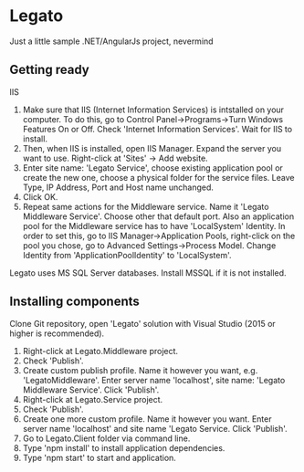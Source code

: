 # Legato
Just a little sample .NET/AngularJs project, nevermind

## Getting ready
IIS
1. Make sure that IIS (Internet Information Services) is intstalled on your computer.
   To do this, go to Control Panel->Programs->Turn Windows Features On or Off. Check 'Internet Information Services'.
   Wait for IIS to install.
2. Then, when IIS is installed, open IIS Manager. Expand the server you want to use. Right-click at 'Sites' -> Add website.
3. Enter site name: 'Legato Service', choose existing application pool or create the new one,
   choose a physical folder for the service files. Leave Type, IP Address, Port and Host name unchanged.
4. Click OK.
5. Repeat same actions for the Middleware service. Name it 'Legato Middleware Service'. Choose other that default port.
   Also an application pool for the Middleware service has to have 'LocalSystem' Identity.
   In order to set this, go to IIS Manager->Application Pools, right-click on the pool you chose, go to Advanced Settings->Process Model.
   Change Identity from 'ApplicationPoolIdentity' to 'LocalSystem'.

Legato uses MS SQL Server databases. Install MSSQL if it is not installed.

## Installing components

Clone Git repository, open 'Legato' solution with Visual Studio (2015 or higher is recommended).

1. Right-click at Legato.Middleware project.
2. Check 'Publish'.
3. Create custom publish profile. Name it however you want, e.g. 'LegatoMiddleware'.
   Enter server name 'localhost', site name: 'Legato Middleware Service'. Click 'Publish'.
4. Right-click at Legato.Service project.
5. Check 'Publish'.
6. Create one more custom profile. Name it however you want. Enter server name 'localhost' and site name 'Legato Service. Click 'Publish'.
7. Go to Legato.Client folder via command line.
8. Type 'npm install' to install application dependencies.
9. Type 'npm start' to start and application.